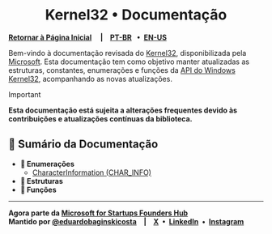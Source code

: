 [url_docs_microsoft_console]: https://learn.microsoft.com/en-us/windows/console/console-reference
[url_thirtytwo]: https://github.com/thirtytwointerops
[url_author]: https://github.com/eduardobaginskicosta
[url_microsoft]: https://www.microsoft.com/en-us/startups

<!-- == == == -->

[social_instagram]: https://instagram.com/eduardobcosta7/
[social_linkedin]: https://linkedin.com/in/eduardobaginskicosta/
[social_twitter]: https://twitter.com/eduardobcosta7/

<!-- == == == -->

<h1 align="center">Kernel32 • Documentação</h1>

**[Retornar à Página Inicial](../README.md)
&emsp;|&emsp;[PT-BR](../pt-br/README.md)
&ensp;•&ensp;[EN-US](../en-us/README.md)**

Bem-vindo à documentação revisada do [Kernel32][url_docs_microsoft_console],
disponibilizada pela [Microsoft][url_microsoft]. Esta documentação tem como objetivo
manter atualizadas as estruturas, constantes, enumerações e funções da
[API do Windows Kernel32][url_docs_microsoft_console],
acompanhando as novas atualizações.

> [!IMPORTANT]
>
> **Esta documentação está sujeita a alterações frequentes devido às contribuições e atualizações contínuas da biblioteca.**

<!-- == == == -->

## 📘 Sumário da Documentação

- **📑 Enumerações**
  - [CharacterInformation (CHAR_INFO)](./Structures/CharacterInformation.md)
- **📑 Estruturas**
- **📑 Funções**

<!-- == == == -->

---

**Agora parte da [Microsoft for Startups Founders Hub][url_microsoft]**  
**Mantido por [@eduardobaginskicosta][url_author]&emsp;|&emsp;[X][social_twitter]&ensp;•&ensp;[LinkedIn][social_linkedin]&ensp;•&ensp;[Instagram][social_instagram]**
